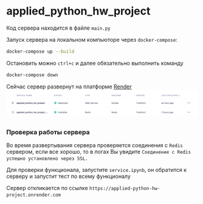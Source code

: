 # applied_python_hw_project
Код сервера находится в файле `main.py`

Запуск сервера на локальном компьюторе через `docker-compose`:
```bash
docker-compose up --build
```

Остановить можно `ctrl+c` и далее обязательно выполнить команду
```bash
docker-compose down
```
Сейчас сервер развернут на платформе [Render](URL "https://dashboard.render.com")
![img.png](img.png)
### Проверка работы сервера
Во время развертывания сервера проверяется соединения с `Redis` сервером, если все хорошо, то в логах Вы увидите `Соединение с Redis успешно установлено через SSL.`

Для проверки функционала, запустите `service.ipynb`, он обратится к серверу и запустит тест по всему функционалу

Сервер откликается по ссылке `https://applied-python-hw-project.onrender.com`
